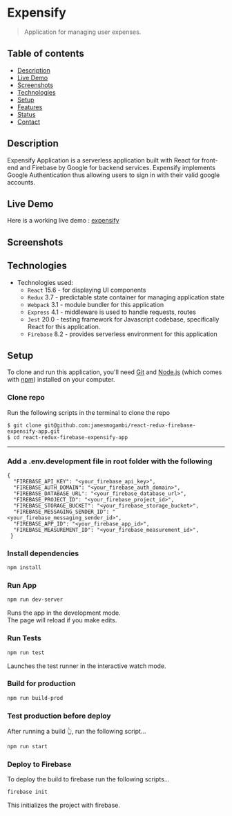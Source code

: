 # Expensify
>Application for managing user expenses.

## Table of contents
* [Description](#description)
* [Live Demo](#live-demo)
* [Screenshots](#screenshots)
* [Technologies](#technologies)
* [Setup](#setup)
* [Features](#features)
* [Status](#status)
* [Contact](#contact)

## Description
Expensify Application is a serverless application built with React for front-end and Firebase by Google for backend services.
Expensify implements Google Authentication thus allowing users to sign in with their valid google accounts.


## Live Demo
Here is a working live demo : [expensify](https://expensify-app-2021.firebaseapp.com/) 


## Screenshots




## Technologies
* Technologies used:
  * `React` 15.6 - for displaying UI components
  * `Redux` 3.7 -  predictable state container for managing application state
  * `Webpack` 3.1 - module bundler for this application 
  * `Express` 4.1 - middleware is used to handle requests, routes
  * `Jest` 20.0 - testing framework for Javascript codebase, specifically React for this application.
  * `Firebase` 8.2 - provides serverless environment for this application



 ## Setup
To clone and run this application, you'll need [Git](https://git-scm.com) and [Node.js](https://nodejs.org/en/download/) (which comes with [npm](http://npmjs.com)) installed on your computer.


###  Clone repo
Run the following scripts in the terminal to clone the repo
```
$ git clone git@github.com:jamesmogambi/react-redux-firebase-expensify-app.git
$ cd react-redux-firebase-expensify-app
```

----------------------------------


### Add a  .env.development file in root folder with the following

```
{
  "FIREBASE_API_KEY": "<your_firebase_api_key>",
  "FIREBASE_AUTH_DOMAIN": "<your_firebase_auth_domain>",
  "FIREBASE_DATABASE_URL": "<your_firebase_database_url>",
  "FIREBASE_PROJECT_ID": "<your_firebase_project_id>",
  "FIREBASE_STORAGE_BUCKET": "<your_firebase_storage_bucket>",
  "FIREBASE_MESSAGING_SENDER_ID": "<your_firebase_messaging_sender_id>",
  "FIREBASE_APP_ID": "<your_firebase_app_id>",
  "FIREBASE_MEASUREMENT_ID": "<your_firebase_measurement_id>",
 }
```



### Install  dependencies

```bash
npm install
```


### Run App

```bash
npm run dev-server
```
Runs the app in the development mode.<br>
The page will reload if you make edits.<br>

### Run Tests
```bash
npm run test
```
Launches the test runner in the interactive watch mode.<br>

### Build for production

```bash
npm run build-prod
```



### Test production before deploy

After running a build 👆, run the following script...


```bash
npm run start
```

### Deploy to Firebase
To deploy the build to firebase run the following scripts...

```bash
firebase init
```
This initializes the project with firebase.
